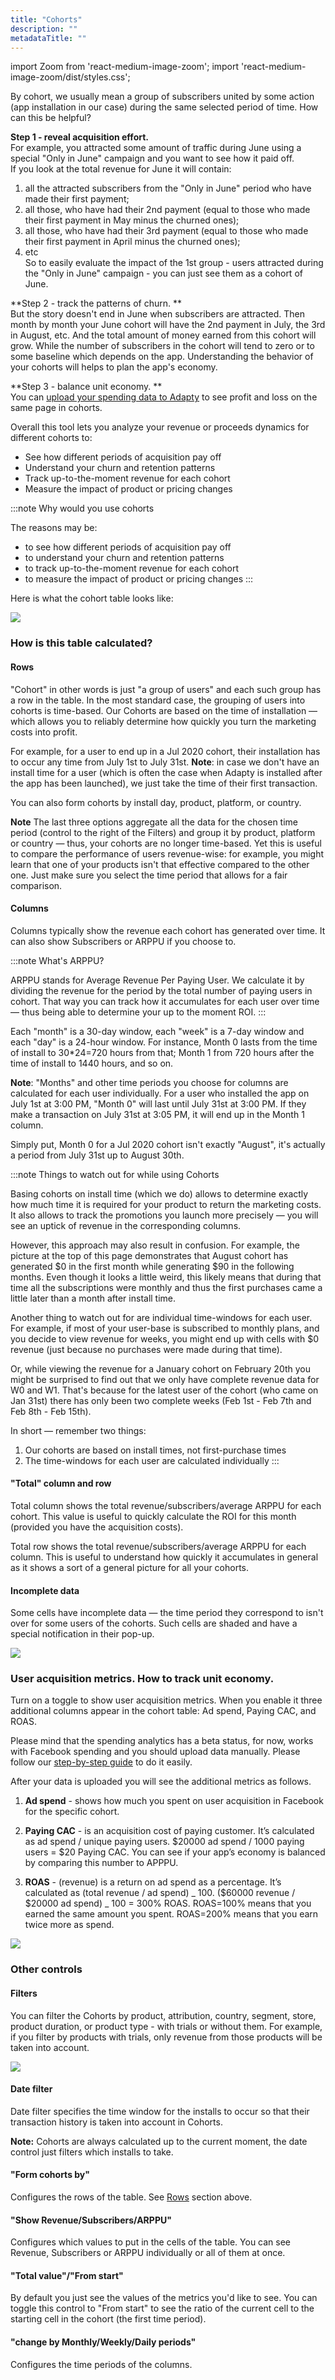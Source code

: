 ```yaml
---
title: "Cohorts"
description: ""
metadataTitle: ""
---
```


import Zoom from 'react-medium-image-zoom';
import 'react-medium-image-zoom/dist/styles.css';

By cohort, we usually mean a group of subscribers united by some action (app installation in our case) during the same selected period of time. How can this be helpful? 

**Step 1 - reveal acquisition effort.**  
For example, you attracted some amount of traffic during June using a special "Only in June" campaign and you want to see how it paid off.  
If you look at the total revenue for June it will contain: 

1. all the attracted subscribers from the "Only in June" period who have made their first payment;
2. all those, who have had their 2nd payment (equal to those who made their first payment in May minus the churned ones);
3. all those, who have had their 3rd payment (equal to those who made their first payment in April minus the churned ones);
4. etc  
   So to easily evaluate the impact of the 1st group - users attracted during the "Only in June" campaign - you can just see them as a cohort of June. 

**Step 2 - track the patterns of churn. **  
But the story doesn't end in June when subscribers are attracted. Then month by month your June cohort will have the 2nd payment in July, the 3rd in August, etc. And the total amount of money earned from this cohort will grow. While the number of subscribers in the cohort will tend to zero or to some baseline which depends on the app. Understanding the behavior of your cohorts will helps to plan the app's economy. 

**Step 3 - balance unit economy. **  
You can [upload your spending data to Adapty](how-to-get-spends-data-from-fb-business-manager) to see profit and loss on the same page in cohorts.  

Overall this tool lets you analyze your revenue or proceeds dynamics for different cohorts to:

- See how different periods of acquisition pay off
- Understand your churn and retention patterns
- Track up-to-the-moment revenue for each cohort
- Measure the impact of product or pricing changes

:::note
Why would you use cohorts

The reasons may be:

- to see how different periods of acquisition pay off
- to understand your churn and retention patterns
- to track up-to-the-moment revenue for each cohort
- to measure the impact of product or pricing changes
:::

Here is what the cohort table looks like:


<Zoom>
  <img src={require('./img/b00fac2-CleanShot_2022-12-21_at_07.14.45.png').default}
  style={{
    border: 'none', /* border width and color */
    width: '700px', /* image width */
    display: 'block', /* for alignment */
    margin: '0 auto' /* center alignment */
  }}
/>
</Zoom>





### How is this table calculated?

#### Rows

"Cohort" in other words is just "a group of users" and each such group has a row in the table. In the most standard case, the grouping of users into cohorts is time-based. Our Cohorts are based on the time of installation — which allows you to reliably determine how quickly you turn the marketing costs into profit.

For example, for a user to end up in a Jul 2020 cohort, their installation has to occur any time from July 1st to July 31st. **Note**: in case we don't have an install time for a user (which is often the case when Adapty is installed after the app has been launched), we just take the time of their first transaction.

You can also form cohorts by install day, product, platform, or country.

**Note** The last three options aggregate all the data for the chosen time period (control to the right of the Filters) and group it by product, platform or country — thus, your cohorts are no longer time-based. Yet this is useful to compare the performance of users revenue-wise: for example, you might learn that one of your products isn't that effective compared to the other one. Just make sure you select the time period that allows for a fair comparison.

#### Columns

Columns typically show the revenue each cohort has generated over time. It can also show Subscribers or ARPPU if you choose to.

:::note
What's ARPPU?

ARPPU stands for Average Revenue Per Paying User. We calculate it by dividing the revenue for the period by the total number of paying users in cohort. That way you can track how it accumulates for each user over time — thus being able to determine your up to the moment ROI.
:::

Each "month" is a 30-day window, each "week" is a 7-day window and each "day" is a 24-hour window. For instance, Month 0 lasts from the time of install to 30\*24=720 hours from that; Month 1 from 720 hours after the time of install to 1440 hours, and so on.

**Note**: "Months" and other time periods you choose for columns are calculated for each user individually. For a user who installed the app on July 1st at 3:00 PM, "Month 0" will last until July 31st at 3:00 PM. If they make a transaction on July 31st at 3:05 PM, it will end up in the Month 1 column.

Simply put, Month 0 for a Jul 2020 cohort isn't exactly "August", it's actually a period from July 31st up to August 30th.

:::note
Things to watch out for while using Cohorts

Basing cohorts on install time (which we do) allows to determine exactly how much time it is required for your product to return the marketing costs. It also allows to track the promotions you launch more precisely — you will see an uptick of revenue in the corresponding columns.

However, this approach may also result in confusion. For example, the picture at the top of this page demonstrates that August cohort has generated $0 in the first month while generating $90 in the following months. Even though it looks a little weird, this likely means that during that time all the subscriptions were monthly and thus the first purchases came a little later than a month after install time.

Another thing to watch out for are individual time-windows for each user. For example, if most of your user-base is subscribed to monthly plans, and you decide to view revenue for weeks, you might end up with cells with $0 revenue (just because no purchases were made during that time).

Or, while viewing the revenue for a January cohort on February 20th you might be surprised to find out that we only have complete revenue data for W0 and W1. That's because for the latest user of the cohort (who came on Jan 31st) there has only been two complete weeks (Feb 1st - Feb 7th and Feb 8th - Feb 15th).

In short — remember two things:

1. Our cohorts are based on install times, not first-purchase times
2. The time-windows for each user are calculated individually
:::

#### "Total" column and row

Total column shows the total revenue/subscribers/average ARPPU for each cohort. This value is useful to quickly calculate the ROI for this month (provided you have the acquisition costs).

Total row shows the total revenue/subscribers/average ARPPU for each column. This is useful to understand how quickly it accumulates in general as it shows a sort of a general picture for all your cohorts.

#### Incomplete data

Some cells have incomplete data — the time period they correspond to isn't over for some users of the cohorts. Such cells are shaded and have a special notification in their pop-up.


<Zoom>
  <img src={require('./img/d531c66-CleanShot_2022-12-21_at_16.27.00.png').default}
  style={{
    border: 'none', /* border width and color */
    width: '700px', /* image width */
    display: 'block', /* for alignment */
    margin: '0 auto' /* center alignment */
  }}
/>
</Zoom>





### User acquisition metrics. How to track unit economy.

Turn on a toggle to show user acquisition metrics. When you enable it three additional columns appear in the cohort table: Ad spend, Paying CAC, and ROAS. 

Please mind that the spending analytics has a beta status, for now, works with Facebook spending and you should upload data manually. Please follow our [step-by-step guide](how-to-get-spends-data-from-fb-business-manager) to do it easily. 

After your data is uploaded you will see the additional metrics as follows.

1. **Ad spend** - shows how much you spent on user acquisition in Facebook for the specific cohort.

2. **Paying CAC** - is an acquisition cost of paying customer. It’s calculated as ad spend / unique paying users. $20000 ad spend / 1000 paying users = $20 Paying CAC. You can see if your app’s economy is balanced by comparing this number to APPPU.

3. **ROAS** - (revenue) is a return on ad spend as a percentage. It’s calculated as (total revenue / ad spend) _ 100. ($60000 revenue / $20000 ad spend) _ 100 = 300% ROAS. ROAS=100% means that you earned the same amount you spent. ROAS=200% means that you earn twice more as spend.


<Zoom>
  <img src={require('./img/6fc260c-CleanShot_2022-12-21_at_16.31.45_2.png').default}
  style={{
    border: 'none', /* border width and color */
    width: '700px', /* image width */
    display: 'block', /* for alignment */
    margin: '0 auto' /* center alignment */
  }}
/>
</Zoom>





### Other controls

#### Filters

You can filter the Cohorts by product, attribution, country, segment, store, product duration, or product type - with trials or without them. For example, if you filter by products with trials, only revenue from those products will be taken into account.


<Zoom>
  <img src={require('./img/602c3db-CleanShot_2022-12-21_at_16.53.50.png').default}
  style={{
    border: 'none', /* border width and color */
    width: '700px', /* image width */
    display: 'block', /* for alignment */
    margin: '0 auto' /* center alignment */
  }}
/>
</Zoom>





#### Date filter

Date filter specifies the time window for the installs to occur so that their transaction history is taken into account in Cohorts. 

**Note:** Cohorts are always calculated up to the current moment, the date control just filters which installs to take.

#### "Form cohorts by"

Configures the rows of the table. See [Rows](https://adaptyteam.readme.io/docs/cohorts#rows) section above.

#### "Show Revenue/Subscribers/ARPPU"

Configures which values to put in the cells of the table. You can see Revenue, Subscribers or ARPPU individually or all of them at once.

#### "Total value"/"From start"

By default you just see the values of the metrics you'd like to see. You can toggle this control to "From start" to see the ratio of the current cell to the starting cell in the cohort (the first time period).

#### "change by Monthly/Weekly/Daily periods"

Configures the time periods of the columns.
